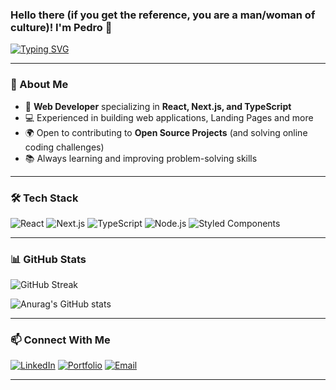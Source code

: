 ### Hello there (if you get the reference, you are a man/woman of culture)! I'm Pedro 👋

[![Typing SVG](https://readme-typing-svg.demolab.com?font=Fira+Code&duration=4000&pause=1000&color=F7F7F7&center=false&width=500&lines=FullStack+Developer;React%2FNext.js;Open-Source+Contributor)](https://git.io/typing-svg)

---

### 🚀 About Me

- 🎯 **Web Developer** specializing in **React, Next.js, and TypeScript**
- 💻 Experienced in building web applications, Landing Pages and more
- 🌍 Open to contributing to **Open Source Projects** (and solving online coding challenges)
- 📚 Always learning and improving problem-solving skills

---

### 🛠️ Tech Stack

![React](https://img.shields.io/badge/React-%2361DAFB?style=flat&logo=react&logoColor=white)
![Next.js](https://img.shields.io/badge/Next.js-%23000000?style=flat&logo=next.js&logoColor=white)
![TypeScript](https://img.shields.io/badge/TypeScript-%233178C6?style=flat&logo=typescript&logoColor=white)
![Node.js](https://img.shields.io/badge/Node.js-%23339933?style=flat&logo=node.js&logoColor=white)
![Styled Components](https://img.shields.io/badge/Styled%20Components-%23DB7093?style=flat&logo=styled-components&logoColor=white)

---

### 📊 GitHub Stats

![GitHub Streak](https://streak-stats.demolab.com?user=yourusername&theme=dark)

![Anurag's GitHub stats](https://github-readme-stats.vercel.app/api?username=yourusername&show_icons=true&theme=tokyonight)

---

### 📫 Connect With Me

[![LinkedIn](https://img.shields.io/badge/LinkedIn-%230077B5?style=flat&logo=linkedin&logoColor=white)](https://www.linkedin.com/in/pedro-henrique-de-oliveira-b4b984239/)
[![Portfolio](https://img.shields.io/badge/Portfolio-%23000000?style=flat&logo=vercel&logoColor=white)](https://phomhado.github.io/Portfolio)
[![Email](https://img.shields.io/badge/Email-%23D14836?style=flat&logo=gmail&logoColor=white)](mailto:pedro.he.oli10@gmail.com)

---


